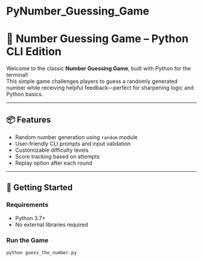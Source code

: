 # PyNumber_Guessing_Game

# 🎯 Number Guessing Game – Python CLI Edition

Welcome to the classic **Number Guessing Game**, built with Python for the terminal!  
This simple game challenges players to guess a randomly generated number while receiving helpful feedback—perfect for sharpening logic and Python basics.

---

## 📦 Features

- Random number generation using `random` module
- User-friendly CLI prompts and input validation
- Customizable difficulty levels
- Score tracking based on attempts
- Replay option after each round

---

## 🚀 Getting Started

### Requirements
- Python 3.7+
- No external libraries required

### Run the Game

```bash
python guess_the_number.py
